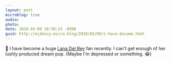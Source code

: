 ```yaml
---
layout: post
microblog: true
audio: 
photo: 
date: 2018-03-09 16:59:23 -0500
guid: http://mjdescy.micro.blog/2018/03/09/i-have-become.html
---
```


🎵 I have become a huge [Lana Del Rey](https://itunes.apple.com/us/album/lust-for-life/1256684768) fan recently. I can't get enough of her lushly produced dream pop. (Maybe I'm depressed or something. 😂)
